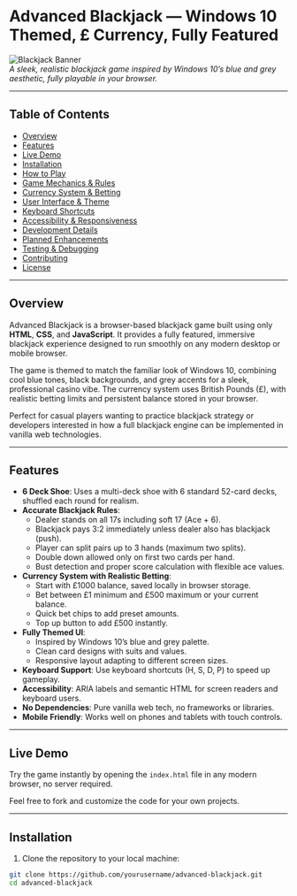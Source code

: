 # Advanced Blackjack — Windows 10 Themed, £ Currency, Fully Featured

![Blackjack Banner](https://user-images.githubusercontent.com/yourusername/blackjack-banner.png)  
*A sleek, realistic blackjack game inspired by Windows 10’s blue and grey aesthetic, fully playable in your browser.*

---

## Table of Contents

- [Overview](#overview)  
- [Features](#features)  
- [Live Demo](#live-demo)  
- [Installation](#installation)  
- [How to Play](#how-to-play)  
- [Game Mechanics & Rules](#game-mechanics--rules)  
- [Currency System & Betting](#currency-system--betting)  
- [User Interface & Theme](#user-interface--theme)  
- [Keyboard Shortcuts](#keyboard-shortcuts)  
- [Accessibility & Responsiveness](#accessibility--responsiveness)  
- [Development Details](#development-details)  
- [Planned Enhancements](#planned-enhancements)  
- [Testing & Debugging](#testing--debugging)  
- [Contributing](#contributing)  
- [License](#license)  

---

## Overview

Advanced Blackjack is a browser-based blackjack game built using only **HTML**, **CSS**, and **JavaScript**. It provides a fully featured, immersive blackjack experience designed to run smoothly on any modern desktop or mobile browser.

The game is themed to match the familiar look of Windows 10, combining cool blue tones, black backgrounds, and grey accents for a sleek, professional casino vibe. The currency system uses British Pounds (£), with realistic betting limits and persistent balance stored in your browser.

Perfect for casual players wanting to practice blackjack strategy or developers interested in how a full blackjack engine can be implemented in vanilla web technologies.

---

## Features

- **6 Deck Shoe**: Uses a multi-deck shoe with 6 standard 52-card decks, shuffled each round for realism.  
- **Accurate Blackjack Rules**:  
  - Dealer stands on all 17s including soft 17 (Ace + 6).  
  - Blackjack pays 3:2 immediately unless dealer also has blackjack (push).  
  - Player can split pairs up to 3 hands (maximum two splits).  
  - Double down allowed only on first two cards per hand.  
  - Bust detection and proper score calculation with flexible ace values.  
- **Currency System with Realistic Betting**:  
  - Start with £1000 balance, saved locally in browser storage.  
  - Bet between £1 minimum and £500 maximum or your current balance.  
  - Quick bet chips to add preset amounts.  
  - Top up button to add £500 instantly.  
- **Fully Themed UI**:  
  - Inspired by Windows 10’s blue and grey palette.  
  - Clean card designs with suits and values.  
  - Responsive layout adapting to different screen sizes.  
- **Keyboard Support**: Use keyboard shortcuts (H, S, D, P) to speed up gameplay.  
- **Accessibility**: ARIA labels and semantic HTML for screen readers and keyboard users.  
- **No Dependencies**: Pure vanilla web tech, no frameworks or libraries.  
- **Mobile Friendly**: Works well on phones and tablets with touch controls.  

---

## Live Demo

Try the game instantly by opening the `index.html` file in any modern browser, no server required.  

Feel free to fork and customize the code for your own projects.

---

## Installation

1. Clone the repository to your local machine:

```bash
git clone https://github.com/yourusername/advanced-blackjack.git
cd advanced-blackjack

